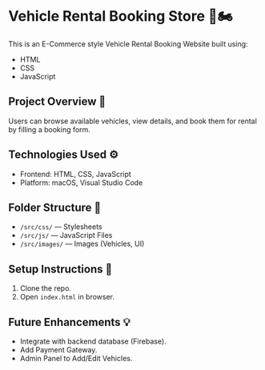 # Vehicle Rental Booking Store 🚗🏍️

This is an E-Commerce style Vehicle Rental Booking Website built using:
- HTML
- CSS
- JavaScript
  
## Project Overview 📄
Users can browse available vehicles, view details, and book them for rental by filling a booking form.

## Technologies Used ⚙️
- Frontend: HTML, CSS, JavaScript
- Platform: macOS, Visual Studio Code

## Folder Structure 📂
- `/src/css/` — Stylesheets
- `/src/js/` — JavaScript Files
- `/src/images/` — Images (Vehicles, UI)

## Setup Instructions 🚀
1. Clone the repo.
2. Open `index.html` in browser.

## Future Enhancements 💡
- Integrate with backend database (Firebase).
- Add Payment Gateway.
- Admin Panel to Add/Edit Vehicles.

